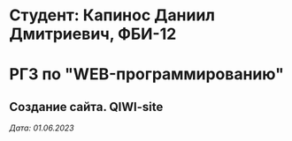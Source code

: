 # Студент: Капинос Даниил Дмитриевич, ФБИ-12

# РГЗ по "WEB-программированию"

## Создание сайта. QIWI-site

*Дата: 01.06.2023*